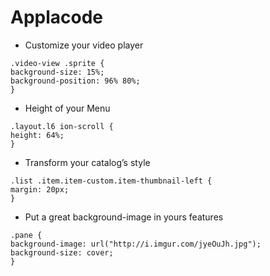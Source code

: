 # Applacode

* Customize your video player

```
.video-view .sprite {
background-size: 15%;
background-position: 96% 80%;
}
```


* Height of your Menu

```
.layout.l6 ion-scroll {
height: 64%;
}
```

* Transform your catalog’s style

```
.list .item.item-custom.item-thumbnail-left {
margin: 20px;
}
```

* Put a great background-image in yours features

```
.pane {
background-image: url("http://i.imgur.com/jyeOuJh.jpg");
background-size: cover;
}
```
